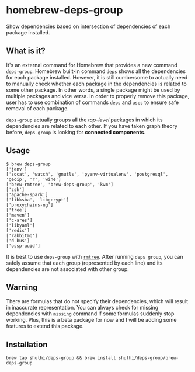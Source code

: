 homebrew-deps-group
===================

 Show dependencies based on intersection of dependencies of each package installed.

 What is it?
 -----------

 It's an external command for Homebrew that provides a new command `deps-group`. Homebrew built-in command `deps` shows all the dependencies for each package installed. However, it is still cumbersome to actually need to manually check whether each package in the dependencies is related to some other package. In other words, a single package might be used by multiple packages and vice versa. In order to properly remove this package, user has to use combination of commands `deps` and `uses` to ensure safe removal of each package.

 `deps-group` actually groups all the *top-level* packages in which its dependencies are related to each other. If you have taken graph theory before, `deps-group` is looking for **connected components**.

Usage
-----------
```
$ brew deps-group
['jenv']
['socat', 'watch', 'gnutls', 'pyenv-virtualenv', 'postgresql', 'geoip', 'r', 'wine']
['brew-rmtree', 'brew-deps-group', 'kvm']
['zsh']
['apache-spark']
['libksba', 'libgcrypt']
['proxychains-ng']
['tree']
['maven']
['c-ares']
['libyaml']
['redis']
['rabbitmq']
['d-bus']
['ossp-uuid']
```

It is best to use `deps-group` with [`rmtree`](https://github.com/beeftornado/homebrew-rmtree). After running `deps group`, you can safely assume that each group (represented by each line) and its dependencies are not associated with other group.

Warning
-----------

There are formulas that do not specify their dependencies, which will result in inaccurate representation. You can always check for missing dependencies with `missing` command if some formulas suddenly stop working. Plus, this is a beta package for now and I will be adding some features to extend this package.

Installation
-----------

```
brew tap shulhi/deps-group && brew install shulhi/deps-group/brew-deps-group
```